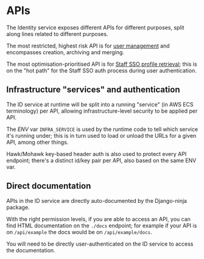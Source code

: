 # APIs

The Identity service exposes different APIs for different purposes, split along lines related to different purposes.

The most restricted, highest risk API is for [user management](./user-management.md) and encompasses creation, archiving and merging.

The most optimisation-prioritised API is for [Staff SSO profile retrieval](./sso-profile.md); this is on the "hot path" for the Staff SSO auth process during user authentication.

## Infrastructure "services" and authentication

The ID service at runtime will be split into a running "service" (in AWS ECS terminology) per API, allowing infrastructure-level security to be applied per API.

The *ENV* var `INFRA_SERVICE` is used by the runtime code to tell which service it's running under; this is in turn used to load or unload the URLs for a given API, among other things.

Hawk/Mohawk key-based header auth is also used to protect every API endpoint; there's a distinct id/key pair per API, also based on the same ENV var.

## Direct documentation

APIs in the ID service are directly auto-documented by the Django-ninja package.

With the right permission levels, if you are able to access an API, you can find HTML documentation on the `./docs` endpoint; for example if your API is on `/api/example` the docs would be on `/api/example/docs`.

You will need to be directly user-authenticated on the ID service to access the documentation.
